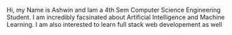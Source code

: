 Hi, my Name is Ashwin and Iam a 4th Sem Computer Science Engineering Student.
I am incredibly facsinated about Artificial Intelligence and Machine Learning.
I am also interested to learn full stack web developement as well



